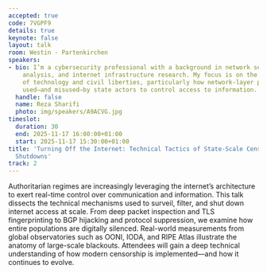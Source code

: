 ```yaml
---
accepted: true
code: 7VGPF9
details: true
keynote: false
layout: talk
room: Westin - Partenkirchen
speakers:
- bio: I’m a cybersecurity professional with a background in network security, threat
    analysis, and internet infrastructure research. My focus is on the intersection
    of technology and civil liberties, particularly how network-layer protocols are
    used—and misused—by state actors to control access to information.
  handle: false
  name: Reza Sharifi
  photo: img/speakers/A9ACVG.jpg
timeslot:
  duration: 30
  end: 2025-11-17 16:00:00+01:00
  start: 2025-11-17 15:30:00+01:00
title: 'Turning Off the Internet: Technical Tactics of State-Scale Censorship and
  Shutdowns'
track: 2
---
```


Authoritarian regimes are increasingly leveraging the internet’s architecture to exert real-time control over communication and information.
This talk dissects the technical mechanisms used to surveil, filter, and shut down internet access at scale.
From deep packet inspection and TLS fingerprinting to BGP hijacking and protocol suppression, we examine how entire populations are digitally silenced.
Real-world measurements from global observatories such as OONI, IODA, and RIPE Atlas illustrate the anatomy of large-scale blackouts.
Attendees will gain a deep technical understanding of how modern censorship is implemented—and how it continues to evolve.